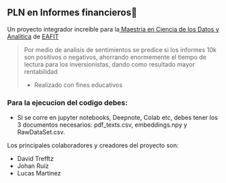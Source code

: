 ## PLN en Informes financieros💚

Un proyecto integrador increíble para la[ Maestria en Ciencia de los Datos y Analitica](https://www.eafit.edu.co/maestria-ciencias-datos-analitica/ " Maestria en Ciencia de los Datos y Analitica") de [EAFIT](https://www.eafit.edu.co// "EAFIT")
> Por medio de analisis de sentimientos se predice si los informes 10k son positivos o negativos, ahorrando enormemente el tiempo de lectura para los inversionistas, dando como resultado mayor rentabilidad
> - Realizado con fines educativos

### Para la ejecucion del codigo debes:
* Si se corre en jupyter notebooks, Deepnote, Colab etc, debes tener los 3 documentos necesarios: pdf_texts.csv, embeddings.npy y RawDataSet.csv.


Los principales colaboradores y creadores del proyecto son:
- David Trefftz
- Johan Ruiz
- Lucas Martinez
